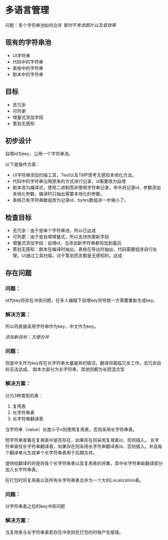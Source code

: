 # 多语言管理

问题：多个字符串池如何合并
*暂时不考虑图片以及音效等*

## 现有的字符串池

* UI字符串
* 代码中的字符串
* 表格中的字符串
* 剧本中的字符串

## 目标

* 去冗余
* 可热更
* 增量式添加字段
* 策划无感知

## 初步设计

自增id为key，公用一个字符串池。

以下是操作方案：

* UI字符串添加扫描工具，Text以及TMP思考无感知本地化方法。
* 代码中的字符串沿用原来的方式进行记录，id需要改为自增
* 剧本改为编译式，使用二进制而非使用字符串记录，命令将记录id，参数添加本地化参数，编译时只抽出需要本地化的参数。
* 表格已有字符串数组改为记录id，bytes数组进一步缩小了。

## 检查目标

* 去冗余：由于是单个字符串池，所以已达成
* 可热更：由于是自增增量式，所以支持热更新字段
* 增量式添加字段：自增id，当添加新字符串都将加到最后
* 策划无感知：剧本在编译时抽出，表格在导出时抽出，代码需要程序自行处理，UI通过工具扫描，对于策划而言都是无感知的。达成

## 存在问题

### 问题：
id为key将存在冲突问题，在多人编辑下自增key将导致一方需要重新生成key。
### 解决方案：
所以将直接采用字符串作为key，中文作为key。

*添加新目标：方便合并*

### 问题：
但是中文作为key存在长字符串大量废弃的情况，翻译将面临冗余工作。去冗余目标无法达成。
剧本大部分为长字符串，其他则都为长短混合型
### 解决方案：
分为3种类型的表：
1. 复用表
2. 长字符串表
3. 长字符串翻译表

当字符串（value）长度小于n则使用复用表，否则采用长字符串表。

短字符串查看在复用表中是否存在，如果存在则采用复用表id，否则插入。
长字符串查找长字符串翻译表，如果存在则采用长字符串翻译表id，否则插入。并且每个翻译单元生成单个长字符串表用于后期合并。

提供给翻译的将是将各个长字符串表以及复用表的并集，其中长字符串新翻译部分加入长字符串表。

在打包时将复用表以及所有长字符串表合并为一个大的Localization表。

### 问题：
分字符串表之后的key冲突问题
### 解决方案：
当复用表与长字符串表若存在冲突则在打包的时候产生报错。



